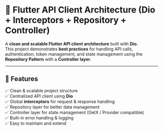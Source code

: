 # 🚀 Flutter API Client Architecture (Dio + Interceptors + Repository + Controller)

A **clean and scalable Flutter API client architecture** built with **Dio**.  
This project demonstrates **best practices** for handling API calls, authentication, token management, and state management using the **Repository Pattern** with a **Controller layer**.

---

## 📌 Features

✅ Clean & scalable project structure  
✅ Centralized API client using **Dio**  
✅ Global **interceptors** for request & response handling  
✅ Repository layer for better data management  
✅ Controller layer for state management (GetX / Provider compatible)  
✅ Built-in error handling & logging  
✅ Easy to maintain and extend  


